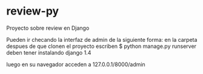 review-py
========

Proyecto sobre review en Django

Pueden ir checando la interfaz de admin de la siguiente forma:
en la carpeta despues de que clonen el proyecto escriben
$ python manage.py runserver
deben tener instalando django 1.4

luego en su navegador acceden a 127.0.0.1/8000/admin

